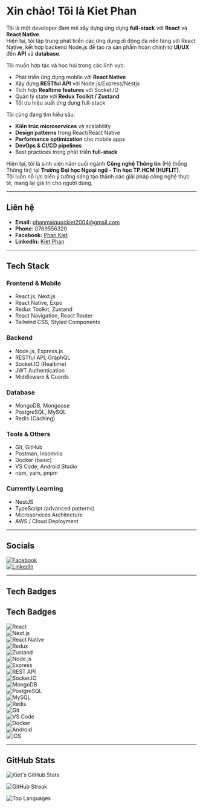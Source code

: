 # Xin chào! Tôi là Kiet Phan 

Tôi là một developer đam mê xây dựng ứng dụng **full-stack** với **React** và **React Native**.  
Hiện tại, tôi tập trung phát triển các ứng dụng di động đa nền tảng với React Native, kết hợp backend Node.js để tạo ra sản phẩm hoàn chỉnh từ **UI/UX** đến **API** và **database**.

Tôi muốn hợp tác và học hỏi trong các lĩnh vực:

- Phát triển ứng dụng mobile với **React Native**
- Xây dựng **RESTful API** với Node.js/Express/Nestjs
- Tích hợp **Realtime features** với Socket.IO
- Quản lý state với **Redux Toolkit / Zustand**
- Tối ưu hiệu suất ứng dụng full-stack

Tôi cũng đang tìm hiểu sâu:

- **Kiến trúc microservices** và scalability
- **Design patterns** trong React/React Native
- **Performance optimization** cho mobile apps
- **DevOps & CI/CD pipelines**
- Best practices trong phát triển **full-stack**

Hiện tại, tôi là sinh viên năm cuối ngành **Công nghệ Thông tin** (Hệ thống Thông tin) tại **Trường Đại học Ngoại ngữ - Tin học TP.HCM (HUFLIT)**.  
Tôi luôn nỗ lực biến ý tưởng sáng tạo thành các giải pháp công nghệ thực tế, mang lại giá trị cho người dùng.

---

## Liên hệ

- **Email:** phanmaiquockiet2004@gmail.com  
- **Phone:** 0769556320  
- **Facebook:** [Phan Kiet](https://www.facebook.com/profile.php?id=100060686323494)  
- **LinkedIn:** [Kiet Phan](https://www.linkedin.com/in/kiet-phan-0b01aa2b9/)

---

## Tech Stack

### Frontend & Mobile
- React.js, Next.js
- React Native, Expo
- Redux Toolkit, Zustand
- React Navigation, React Router
- Tailwind CSS, Styled Components

### Backend
- Node.js, Express.js
- RESTful API, GraphQL
- Socket.IO (Realtime)
- JWT Authentication
- Middleware & Guards

### Database
- MongoDB, Mongoose
- PostgreSQL, MySQL
- Redis (Caching)

### Tools & Others
- Git, GitHub
- Postman, Insomnia
- Docker (basic)
- VS Code, Android Studio
- npm, yarn, pnpm

### Currently Learning
- NestJS
- TypeScript (advanced patterns)
- Microservices Architecture
- AWS / Cloud Deployment

---

## Socials

[![Facebook](https://img.shields.io/badge/Facebook-%231877F2.svg?logo=Facebook&logoColor=white)](https://www.facebook.com/profile.php?id=100060686323494)  
[![LinkedIn](https://img.shields.io/badge/LinkedIn-%230077B5.svg?logo=linkedin&logoColor=white)](https://www.linkedin.com/in/kiet-phan-0b01aa2b9/)

---

## Tech Badges

## Tech Badges

![React](https://img.shields.io/badge/React-61DAFB?style=for-the-badge&logo=react&logoColor=black)  
![Next.js](https://img.shields.io/badge/Next.js-000000?style=for-the-badge&logo=next.js&logoColor=white)  
![React Native](https://img.shields.io/badge/React%20Native-61DAFB?style=for-the-badge&logo=react&logoColor=black)  
![Redux](https://img.shields.io/badge/Redux-764ABC?style=for-the-badge&logo=redux&logoColor=white)  
![Zustand](https://img.shields.io/badge/Zustand-000000?style=for-the-badge&logoColor=white)  
![Node.js](https://img.shields.io/badge/Node.js-339933?style=for-the-badge&logo=node.js&logoColor=white)  
![Express](https://img.shields.io/badge/Express.js-000000?style=for-the-badge&logo=express&logoColor=white)  
![REST API](https://img.shields.io/badge/REST%20API-000000?style=for-the-badge&logo=rest&logoColor=white)  
![Socket.IO](https://img.shields.io/badge/Socket.IO-010101?style=for-the-badge&logo=socket.io&logoColor=white)  
![MongoDB](https://img.shields.io/badge/MongoDB-47A248?style=for-the-badge&logo=mongodb&logoColor=white)  
![PostgreSQL](https://img.shields.io/badge/PostgreSQL-336791?style=for-the-badge&logo=postgresql&logoColor=white)  
![MySQL](https://img.shields.io/badge/MySQL-4479A1?style=for-the-badge&logo=mysql&logoColor=white)  
![Redis](https://img.shields.io/badge/Redis-DC382D?style=for-the-badge&logo=redis&logoColor=white)  
![Git](https://img.shields.io/badge/Git-F05032?style=for-the-badge&logo=git&logoColor=white)  
![VS Code](https://img.shields.io/badge/VS%20Code-007ACC?style=for-the-badge&logo=visual-studio-code&logoColor=white)  
![Docker](https://img.shields.io/badge/Docker-2496ED?style=for-the-badge&logo=docker&logoColor=white)  
![Android](https://img.shields.io/badge/Android-3DDC84?style=for-the-badge&logo=android&logoColor=white)  
![iOS](https://img.shields.io/badge/iOS-000000?style=for-the-badge&logo=apple&logoColor=white)


---

## GitHub Stats

![Kiet's GitHub Stats](https://github-readme-stats.vercel.app/api?username=pKietDE&theme=radical&hide_border=false&include_all_commits=false&count_private=false)  

![GitHub Streak](https://github-readme-streak-stats.herokuapp.com/?user=pKietDE&theme=radical&hide_border=false)  

![Top Languages](https://github-readme-stats.vercel.app/api/top-langs/?username=pKietDE&theme=radical&hide_border=false&include_all_commits=false&count_private=false&layout=compact)
